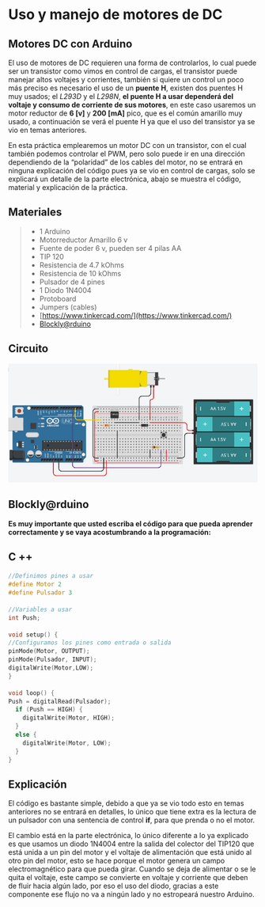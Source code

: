 # Uso y manejo de motores de DC

## Motores DC con Arduino

El uso de motores de DC requieren una forma de controlarlos, lo cual puede ser un transistor como vimos en control de cargas, el transistor puede manejar altos voltajes y corrientes, también si quiere un control un poco más preciso es necesario el uso de un **puente H**, existen dos puentes H muy usados; el *L293D* y el *L298N*, **el puente H a usar dependerá del voltaje y consumo de corriente de sus motores**, en este caso usaremos un motor reductor de **6 [v]** y **200 [mA]** pico, que es el común amarillo muy usado, a continuación se verá el puente H ya que el uso del transistor ya se vio en temas anteriores.

En esta práctica emplearemos un motor DC con un transistor, con el cual también podemos controlar el PWM, pero solo puede ir en una dirección dependiendo de la “polaridad” de los cables del motor, no se entrará en ninguna explicación del código pues ya se vio en control de cargas, solo se explicará un detalle de la parte electrónica, abajo se muestra el código, material y explicación de la práctica.

## Materiales
> - 1 Arduino
> - Motorreductor Amarillo 6 v
> - Fuente de poder 6 v, pueden ser 4 pilas AA
> - TIP 120
> - Resistencia de 4.7 kOhms
> - Resistencia de 10 kOhms
> - Pulsador de 4 pines
> - 1 Diodo 1N4004
> - Protoboard 
> - Jumpers (cables) 
> - [https://www.tinkercad.com/](https://www.tinkercad.com/)
> - [Blockly@rduino](https://technologiescollege.github.io/Blockly-at-rduino/index.html)


## Circuito

![](https://github.com/Ezzzzzzzzzzzzzz/CursoRoboticaAplicada/blob/master/PracticasArduino/Practica22/Captura_2.JPG)


## Blockly@rduino


**Es muy importante que usted escriba el código para que pueda aprender correctamente y se vaya acostumbrando a la programación:**

## C ++
```c
//Definimos pines a usar
#define Motor 2
#define Pulsador 3

//Variables a usar
int Push;

void setup() {
//Configuramos los pines como entrada o salida
pinMode(Motor, OUTPUT);
pinMode(Pulsador, INPUT);
digitalWrite(Motor,LOW);
}

void loop() {
Push = digitalRead(Pulsador);
  if (Push == HIGH) {
    digitalWrite(Motor, HIGH);
  } 
  else {
    digitalWrite(Motor, LOW);
  }
}
```

## Explicación 

El código es bastante simple, debido a que ya se vio todo esto en temas anteriores no se entrará en detalles, lo único que tiene extra es la lectura de un pulsador con una sentencia de control **if**, para que prenda o no el motor. 

El cambio está en la parte electrónica, lo único diferente a lo ya explicado es que usamos un diodo 1N4004 entre la salida del colector del TIP120 que está unida a un pin del motor y el voltaje de alimentación que está unido al otro pin del motor, esto se hace porque el motor genera un campo electromagnético para que pueda girar. Cuando se deja de alimentar o se le quita el voltaje, este campo se convierte en voltaje y corriente que deben de fluir hacia algún lado, por eso el uso del diodo, gracias a este componente ese flujo no va a ningún lado y no estropeará nuestro Arduino. 
<!--stackedit_data:
eyJoaXN0b3J5IjpbMjYwNDE4MjksLTIyOTA4NTY4Myw5NTc1OD
A1MDMsLTE1MjQ5ODMzOTEsNzUzNTgwMDQ2LC03MzI2ODc0MTUs
NzE4OTU0ODAxXX0=
-->